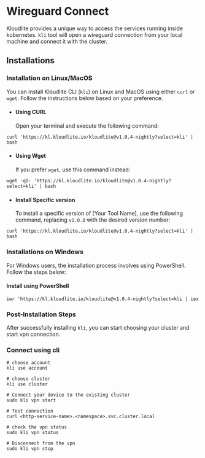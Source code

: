 # Wireguard Connect

Kloudlite provides a unique way to access the services running inside kubernetes. `kli` tool will open a wireguard connection from your local machine and connect it with the cluster.

## Installations

### Installation on Linux/MacOS

You can install Kloudlite CLI (`kli`) on Linux and MacOS using either `curl` or `wget`. Follow the instructions below based on your preference.

*   #### Using CURL

    Open your terminal and execute the following command:

```
curl 'https://kl.kloudlite.io/kloudlite@v1.0.4-nightly?select=kli' | bash
```

*   #### Using Wget

    If you prefer `wget`, use this command instead:

```
wget -qO- 'https://kl.kloudlite.io/kloudlite@v1.0.4-nightly?select=kli' | bash
```

*   #### Install Specific version&#x20;

    To install a specific version of \[Your Tool Name], use the following command, replacing `v1.0.0` with the desired version number:

```
curl 'https://kl.kloudlite.io/kloudlite@v1.0.4-nightly?select=kli' | bash
```

### Installations on Windows

For Windows users, the installation process involves using PowerShell. Follow the steps below:

#### Install using PowerShell

```
iwr 'https://kl.kloudlite.io/kloudlite@v1.0.4-nightly?select=kli | iex
```

### Post-Installation Steps

After successfully installing `kli`, you can start choosing your cluster and start vpn connection.

### Connect using cli

```
# choose account
kli use account

# choose cluster
kli use cluster

# Connect your device to the existing cluster
sudo kli vpn start

# Test connection
curl <http-service-name>.<namespace>.svc.cluster.local

# check the vpn status
sudo kli vpn status

# Disconnect from the vpn
sudo kli vpn stop
```



